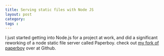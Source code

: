 ```yaml
---
title: Serving static files with Node JS
layout: post
category: 
tags : 
---
```





I just started getting into Node.js for a project at work, and did a
significant reworking of a node static file server called Paperboy. check out
[my fork of paperboy](http://github.com/andrewvc/node-paperboy) over at
Github.

